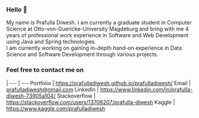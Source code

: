 ### Hello 👋
My name is Prafulla Diwesh. 
I am currently a graduate student in Computer Science at Otto-von-Guericke-University Magdeburg and bring with me 4 years of professional work experience in Software and Web Development using Java and Spring technologies.\
I am currently working on gaining in-depth hand-on experience in Data Science and Software Development through various projects.

### Feel free to contact me on

 | 
--- | ---
Portfolio | https://prafulladiwesh.github.io/prafulladiwesh/
Email | prafulladiwesh@gmail.com
LinkedIn | https://www.linkedin.com/in/prafulla-diwesh-73905a104/
Stackoverflow | https://stackoverflow.com/users/13706207/prafulla-diwesh
Kaggle | https://www.kaggle.com/prafulladiwesh

<!--
**prafulladiwesh/prafulladiwesh** is a ✨ _special_ ✨ repository because its `README.md` (this file) appears on your GitHub profile.

Here are some ideas to get you started:

- 🔭 I’m currently working on ...
- 🌱 I’m currently learning ...
- 👯 I’m looking to collaborate on ...
- 🤔 I’m looking for help with ...
- 💬 Ask me about ...
- 📫 How to reach me: ...
- 😄 Pronouns: ...
- ⚡ Fun fact: ...
-->
